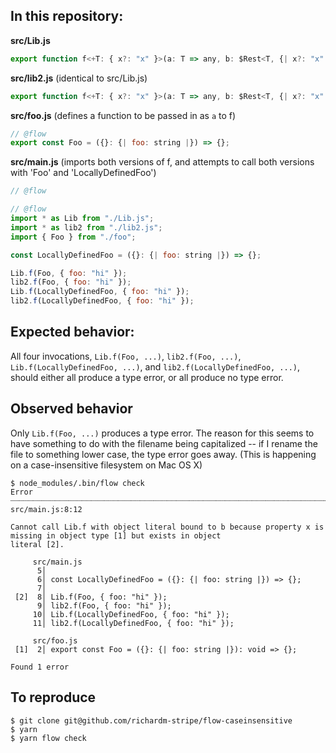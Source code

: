 ## In this repository:

**src/Lib.js**
```javascript
export function f<+T: { x?: "x" }>(a: T => any, b: $Rest<T, {| x?: "x" |}>) {}
```

**src/lib2.js** (identical to src/Lib.js)
```javascript
export function f<+T: { x?: "x" }>(a: T => any, b: $Rest<T, {| x?: "x" |}>) {}
```

**src/foo.js** (defines a function to be passed in as `a` to f)
```javascript
// @flow
export const Foo = ({}: {| foo: string |}) => {};
```

**src/main.js** (imports both versions of f, and attempts to call both versions with 'Foo' and 'LocallyDefinedFoo')
```javascript
// @flow

// @flow
import * as Lib from "./Lib.js";
import * as lib2 from "./lib2.js";
import { Foo } from "./foo";

const LocallyDefinedFoo = ({}: {| foo: string |}) => {};

Lib.f(Foo, { foo: "hi" });
lib2.f(Foo, { foo: "hi" });
Lib.f(LocallyDefinedFoo, { foo: "hi" });
lib2.f(LocallyDefinedFoo, { foo: "hi" });
```

## Expected behavior:

All four invocations, `Lib.f(Foo, ...)`, `lib2.f(Foo, ...)`, `Lib.f(LocallyDefinedFoo, ...)`, and `lib2.f(LocallyDefinedFoo, ...)`, should either all produce a type error, or all produce no type error.

## Observed behavior

Only `Lib.f(Foo, ...)` produces a type error. The reason for this seems to have something to do with the filename being capitalized -- if I rename the file to something lower case, the type error goes away. (This is happening on a case-insensitive filesystem on Mac OS X)

```shell
$ node_modules/.bin/flow check
Error ┈┈┈┈┈┈┈┈┈┈┈┈┈┈┈┈┈┈┈┈┈┈┈┈┈┈┈┈┈┈┈┈┈┈┈┈┈┈┈┈┈┈┈┈┈┈┈┈┈┈┈┈┈┈┈┈┈┈┈┈┈┈┈┈┈┈┈┈┈┈┈┈┈┈┈┈┈┈┈┈┈┈┈┈┈┈┈┈┈┈┈┈┈┈┈┈┈ src/main.js:8:12

Cannot call Lib.f with object literal bound to b because property x is missing in object type [1] but exists in object
literal [2].

     src/main.js
      5│
      6│ const LocallyDefinedFoo = ({}: {| foo: string |}) => {};
      7│
 [2]  8│ Lib.f(Foo, { foo: "hi" });
      9│ lib2.f(Foo, { foo: "hi" });
     10│ Lib.f(LocallyDefinedFoo, { foo: "hi" });
     11│ lib2.f(LocallyDefinedFoo, { foo: "hi" });

     src/foo.js
 [1]  2│ export const Foo = ({}: {| foo: string |}): void => {};

Found 1 error
```

## To reproduce

```shell
$ git clone git@github.com/richardm-stripe/flow-caseinsensitive
$ yarn
$ yarn flow check
```
